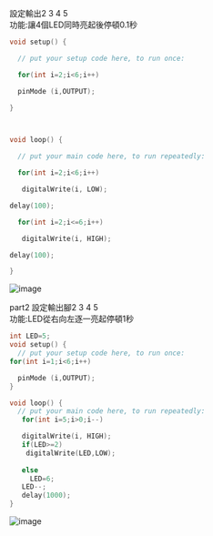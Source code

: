設定輸出2 3 4 5</br>
功能:讓4個LED同時亮起後停頓0.1秒

```c++
void setup() {

  // put your setup code here, to run once:

  for(int i=2;i<6;i++)

  pinMode (i,OUTPUT);

}



void loop() {

  // put your main code here, to run repeatedly:

  for(int i=2;i<6;i++)

   digitalWrite(i, LOW);

delay(100);

  for(int i=2;i<=6;i++)

   digitalWrite(i, HIGH);

delay(100);

}
```
![image](https://github.com/UvularGecko2125/C8763/blob/master/DSC_0005.JPG)


part2
設定輸出腳2 3 4 5 </br>
功能:LED從右向左逐一亮起停頓1秒


```c++
int LED=5;
void setup() {
  // put your setup code here, to run once:
for(int i=1;i<6;i++)

  pinMode (i,OUTPUT);
}

void loop() {
  // put your main code here, to run repeatedly:
   for(int i=5;i>0;i--)

   digitalWrite(i, HIGH);
   if(LED>=2)
    digitalWrite(LED,LOW);
   
   else
     LED=6;
   LED--;
   delay(1000);
}
```
![image]()


